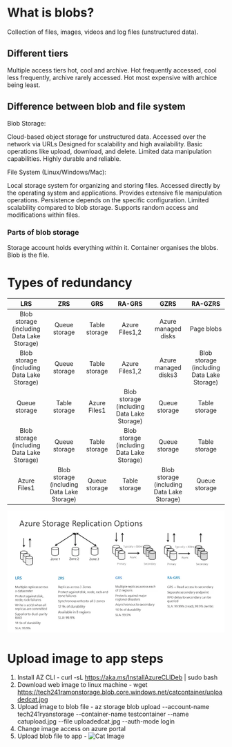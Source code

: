 # What is blobs?
Collection of files, images, videos and log files (unstructured data). 

## Different tiers
Multiple access tiers hot, cool and archive. Hot frequently accessed, cool less frequently, archive rarely accessed. Hot most expensive with archice being least.

## Difference between blob and file system
Blob Storage:

Cloud-based object storage for unstructured data.
Accessed over the network via URLs
Designed for scalability and high availability.
Basic operations like upload, download, and delete.
Limited data manipulation capabilities.
Highly durable and reliable.

File System (Linux/Windows/Mac):

Local storage system for organizing and storing files.
Accessed directly by the operating system and applications.
Provides extensive file manipulation operations.
Persistence depends on the specific configuration.
Limited scalability compared to blob storage.
Supports random access and modifications within files.

### Parts of blob storage
Storage account holds everything within it.
Container organises the blobs.
Blob is the file.

# Types of redundancy

|   LRS   |   ZRS   |   GRS   |  RA-GRS  |  GZRS   | RA-GZRS |
|:-------:|:-------:|:-------:|:--------:|:-------:|:------:|
| Blob storage (including Data Lake Storage)  | Queue storage | Table storage | Azure Files1,2 | Azure managed disks | Page blobs |
| Blob storage (including Data Lake Storage)  | Queue storage | Table storage | Azure Files1,2 | Azure managed disks3 | Blob storage (including Data Lake Storage) |
| Queue storage | Table storage | Azure Files1 | Blob storage (including Data Lake Storage) | Queue storage | Table storage |
| Blob storage (including Data Lake Storage)  | Queue storage | Table storage | Blob storage (including Data Lake Storage) | Queue storage | Table storage |
| Azure Files1 | Blob storage (including Data Lake Storage) | Queue storage | Table storage | Blob storage (including Data Lake Storage) | Queue storage | Table storage |
![Alt text](image.png)



# Upload image to app steps
1. Install AZ CLI - curl -sL https://aka.ms/InstallAzureCLIDeb | sudo bash
2. Download web image to linux machine - wget https://tech241ramonstorage.blob.core.windows.net/catcontainer/uploadedcat.jpg
3. Upload image to blob file - az storage blob upload --account-name tech241ryanstorage --container-name testcontainer --name catupload.jpg --file uploadedcat.jpg --auth-mode login
4. Change image access on azure portal
5. Upload blob file to app - <img src="https://tech241ryanstorage.blob.core.windows.net/testcontainer/catupload.jpg" alt="Cat Image">


